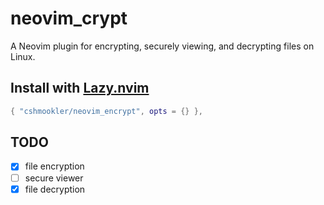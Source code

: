 # **neovim_crypt**

A Neovim plugin for encrypting, securely viewing, and decrypting files on Linux.

## Install with [Lazy.nvim](https://github.com/folke/lazy.nvim)

```lua
{ "cshmookler/neovim_encrypt", opts = {} },
```

## **TODO**

- [X] file encryption
- [ ] secure viewer
- [X] file decryption
